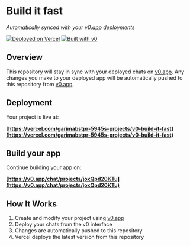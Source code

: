 # Build it fast

*Automatically synced with your [v0.app](https://v0.app) deployments*

[![Deployed on Vercel](https://img.shields.io/badge/Deployed%20on-Vercel-black?style=for-the-badge&logo=vercel)](https://vercel.com/garimabstpr-5945s-projects/v0-build-it-fast)
[![Built with v0](https://img.shields.io/badge/Built%20with-v0.app-black?style=for-the-badge)](https://v0.app/chat/projects/joxQpd20KTu)

## Overview

This repository will stay in sync with your deployed chats on [v0.app](https://v0.app).
Any changes you make to your deployed app will be automatically pushed to this repository from [v0.app](https://v0.app).

## Deployment

Your project is live at:

**[https://vercel.com/garimabstpr-5945s-projects/v0-build-it-fast](https://vercel.com/garimabstpr-5945s-projects/v0-build-it-fast)**

## Build your app

Continue building your app on:

**[https://v0.app/chat/projects/joxQpd20KTu](https://v0.app/chat/projects/joxQpd20KTu)**

## How It Works

1. Create and modify your project using [v0.app](https://v0.app)
2. Deploy your chats from the v0 interface
3. Changes are automatically pushed to this repository
4. Vercel deploys the latest version from this repository
